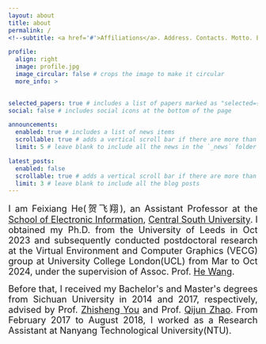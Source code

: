 ```yaml
---
layout: about
title: about
permalink: /
<!--subtitle: <a href='#'>Affiliations</a>. Address. Contacts. Motto. Etc.-->

profile:
  align: right
  image: profile.jpg
  image_circular: false # crops the image to make it circular
  more_info: >
    

selected_papers: true # includes a list of papers marked as "selected={true}"
social: false # includes social icons at the bottom of the page

announcements:
  enabled: true # includes a list of news items
  scrollable: true # adds a vertical scroll bar if there are more than 3 news items
  limit: 5 # leave blank to include all the news in the `_news` folder

latest_posts:
  enabled: false
  scrollable: true # adds a vertical scroll bar if there are more than 3 new posts items
  limit: 3 # leave blank to include all the blog posts
---
```


<div style="text-align: justify;">
<span style="font-size:18px;">I am Feixiang He(贺飞翔), an Assistant Professor at the <a href="https://ei.csu.edu.cn/">School of Electronic Information</a>, <a href="https://www.csu.edu.cn/">Central South University</a>. I obtained my Ph.D. from the University of Leeds in Oct 2023 and subsequently conducted postdoctoral research at the Virtual Environment and Computer Graphics (VECG) group at University College London(UCL) from Mar to Oct 2024, under the supervision of Assoc. Prof. <a href="https://drhewang.com/">He Wang</a>.</span>

<span style="font-size:18px;">Before that, I received my Bachelor's and Master's degrees from Sichuan University in 2014 and 2017, respectively, advised by Prof. <a href="https://cs.scu.edu.cn/info/1072/7312.htm">Zhisheng You</a> and Prof. <a href="http://scubrl.org/qjzhao">Qijun Zhao</a>. From February 2017 to August 2018, I worked as a Research Assistant at Nanyang Technological University(NTU).</span>
</div>


